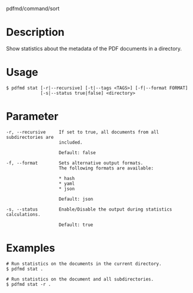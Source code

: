 pdfmd/command/sort

# Description

Show statistics about the metadata of the PDF documents in a directory.

# Usage

```
$ pdfmd stat [-r|--recursive] [-t|--tags <TAGS>] [-f|--format FORMAT]
             [-s|--status true|false] <directory>
```

# Parameter

```
-r, --recursive     If set to true, all documents from all subdirectories are
                    included.

                    Default: false

-f, --format        Sets alternative output formats.
                    The following formats are available:

                    * hash
                    * yaml
                    * json

                    Default: json

-s, --status        Enable/Disable the output during statistics calculations.

                    Default: true
```

# Examples

``` 
# Run statistics on the documents in the current directory.
$ pdfmd stat .

# Run statistics on the document and all subdirectories.
$ pdfmd stat -r .
``` 
